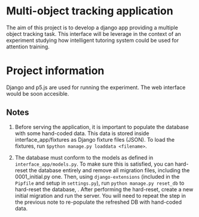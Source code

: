 # Multi-object tracking application

The aim of this project is to develop a django app providing a multiple object tracking task. This interface will be leverage in the context of an experiment studying how intelligent tutoring system could be used for attention training.

# Project information

Django and p5.js are used for running the experiment. The web interface would be soon accesible.


## Notes

1. Before serving the application, it is important to populate the database with some hand-coded data. This data is stored inside interface_app/fixtures as Django fixture files (JSON). To load the fixtures, run `$python manage.py loaddata <filename>`.

2. The database must conform to the models as defined in `interface_app/models.py`. To make sure this is satisfied, you can hard-reset the database entirely and remove all migration files, including the 0001_initial.py one. Then, using `django-extensions` (included in the `Pipfile` and setup in `settings.py`), run `python manage.py reset_db` to hard-reset the database, . After performing the hard-reset, create a new initial migration and run the server. You will need to repeat the step in the previous note to re-populate the refreshed DB with hand-coded data.
